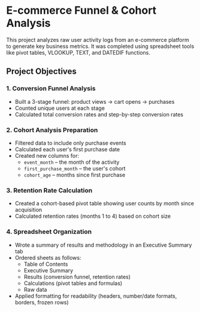 # E-commerce Funnel & Cohort Analysis

This project analyzes raw user activity logs from an e-commerce platform to generate key business metrics. It was completed using spreadsheet tools like pivot tables, VLOOKUP, TEXT, and DATEDIF functions.

## Project Objectives

### 1. Conversion Funnel Analysis
- Built a 3-stage funnel: product views → cart opens → purchases
- Counted unique users at each stage
- Calculated total conversion rates and step-by-step conversion rates

### 2. Cohort Analysis Preparation
- Filtered data to include only purchase events
- Calculated each user's first purchase date
- Created new columns for:
  - `event_month` – the month of the activity
  - `first_purchase_month` – the user's cohort
  - `cohort_age` – months since first purchase

### 3. Retention Rate Calculation
- Created a cohort-based pivot table showing user counts by month since acquisition
- Calculated retention rates (months 1 to 4) based on cohort size

### 4. Spreadsheet Organization
- Wrote a summary of results and methodology in an Executive Summary tab
- Ordered sheets as follows:
  - Table of Contents
  - Executive Summary
  - Results (conversion funnel, retention rates)
  - Calculations (pivot tables and formulas)
  - Raw data
- Applied formatting for readability (headers, number/date formats, borders, frozen rows)


